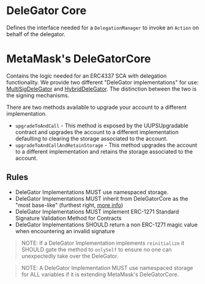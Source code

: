 # DeleGator Core

Defines the interface needed for a `DelegationManager` to invoke an `Action` on behalf of the delegator.

# MetaMask's DeleGatorCore

Contains the logic needed for an ERC4337 SCA with delegation functionality. We provide two different "DeleGator implementations" for use: [MultiSigDeleGator](/documents/MultisigDeleGator.md) and [HybridDeleGator](/documents/HybridDeleGator.md). The distinction between the two is the signing mechanisms.

There are two methods available to upgrade your account to a different implementation.

- `upgradeToAndCall` - This method is exposed by the UUPSUpgradable contract and upgrades the account to a different implementation defaulting to clearing the storage associated to the account.
- `upgradeToAndCallAndRetainStorage` - This method upgrades the account to a different implementation and retains the storage associated to the account.

## Rules

- DeleGator Implementations MUST use namespaced storage.
- DeleGator Implementations MUST inherit from DeleGatorCore as the "most base-like" (furthest right, [more info](https://docs.soliditylang.org/en/v0.8.23/contracts.html#multiple-inheritance-and-linearization))
- DeleGator Implementations MUST implement ERC-1271 Standard Signature Validation Method for Contracts
- DeleGator Implementations SHOULD return a non ERC-1271 magic value when encountering an invalid signature

> NOTE: If a DeleGator Implementation implements `reinitialize` it SHOULD gate the method to `onlySelf` to ensure no one can unexpectedly take over the DeleGator.

> NOTE: A DeleGator Implementation MUST use namespaced storage for ALL variables if it is extending MetaMask's DeleGatorCore.
